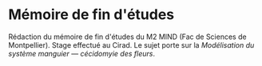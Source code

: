 # Mémoire de fin d'études
Rédaction du mémoire de fin d'études du M2 MIND (Fac de Sciences de Montpellier). Stage effectué au Cirad.
Le sujet porte sur la *Modélisation du système manguier — cécidomyie des fleurs*.
